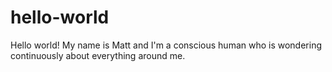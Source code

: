 # hello-world

Hello world!
My name is Matt and I'm a conscious human who is wondering continuously about everything around me. 

